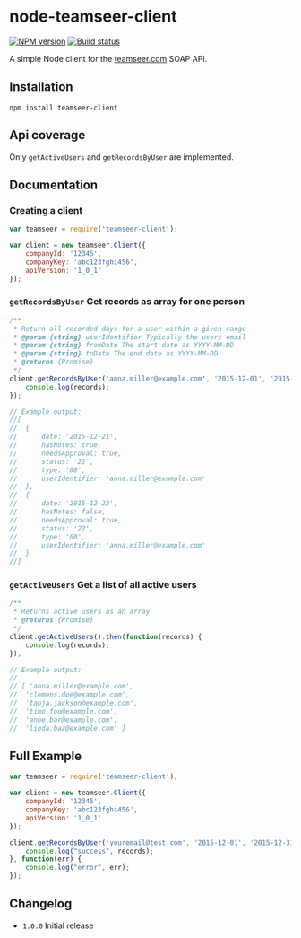 # node-teamseer-client

[![NPM version][npm-image]][npm-url]
[![Build status][travis-image]][travis-url]

A simple Node client for the [teamseer.com](http://www.teamseer.com/) SOAP API.

## Installation

```
npm install teamseer-client
```

## Api coverage

Only `getActiveUsers` and `getRecordsByUser` are implemented.

## Documentation

### Creating a client

```javascript
var teamseer = require('teamseer-client');

var client = new teamseer.Client({
	companyId: '12345',
	companyKey: 'abc123fghi456',
	apiVersion: '1_0_1'
});
```


### `getRecordsByUser` Get records as array for one person

```javascript
/**
 * Return all recorded days for a user within a given range
 * @param {string} userIdentifier Typically the users email
 * @param {string} fromDate The start date as YYYY-MM-DD
 * @param {string} toDate The end date as YYYY-MM-DD
 * @returns {Promise}
 */
client.getRecordsByUser('anna.miller@example.com', '2015-12-01', '2015-12-31').then(function(records) {
	console.log(records);
});

// Example output:
//[
//	{
//		date: '2015-12-21',
//		hasNotes: true,
//		needsApproval: true,
//		status: '22',
//		type: '00',
//		userIdentifier: 'anna.miller@example.com'
//	},
//	{
//		date: '2015-12-22',
//		hasNotes: false,
//		needsApproval: true,
//		status: '22',
//		type: '00',
//		userIdentifier: 'anna.miller@example.com'
//	}
//]
```

### `getActiveUsers` Get a list of all active users

```javascript
/**
 * Returns active users as an array
 * @returns {Promise}
 */
client.getActiveUsers().then(function(records) {
	console.log(records);
});

// Example output:
//
// [ 'anna.miller@example.com',
//	'clemens.doe@example.com',
//	'tanja.jackson@example.com',
//	'timo.foo@example.com',
//	'anne.bar@example.com',
//	'linda.baz@example.com' ]
```

## Full Example

```javascript
var teamseer = require('teamseer-client');

var client = new teamseer.Client({
	companyId: '12345',
	companyKey: 'abc123fghi456',
	apiVersion: '1_0_1'
});

client.getRecordsByUser('youremail@test.com', '2015-12-01', '2015-12-31').then(function(records) {
	console.log("success", records);
}, function(err) {
	console.log("error", err);
});
```

## Changelog

- `1.0.0` Initial release


[npm-image]: https://img.shields.io/npm/v/teamseer-client.svg?style=flat-square
[npm-url]: https://npmjs.org/package/teamseer-client
[travis-image]: https://img.shields.io/travis/tomraithel/node-teamseer-client.svg?style=flat-square
[travis-url]: https://travis-ci.org/tomraithel/node-teamseer-client